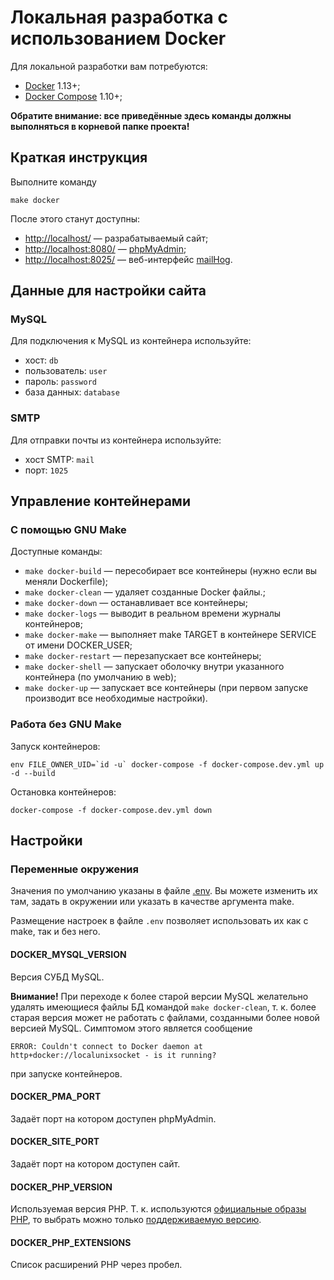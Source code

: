 # Локальная разработка с использованием Docker

Для локальной разработки вам потребуются:

- [Docker](https://docs.docker.com/install/) 1.13+;
- [Docker Compose](https://docs.docker.com/compose/install/) 1.10+;

**Обратите внимание: все приведённые здесь команды должны выполняться в корневой папке проекта!**

## Краткая инструкция

Выполните команду

    make docker

После этого станут доступны:

- [http://localhost/](http://localhost/) — разрабатываемый сайт;
- [http://localhost:8080/](http://localhost:8080/) — [phpMyAdmin](https://phpmyadmin.net/);
- [http://localhost:8025/](http://localhost:8025/) — веб-интерфейс
  [mailHog](https://github.com/mailhog/MailHog).

## Данные для настройки сайта

### MySQL

Для подключения к MySQL из контейнера используйте:

- хост: `db`
- пользователь: `user`
- пароль: `password`
- база данных: `database`

### SMTP

Для отправки почты из контейнера используйте:

- хост SMTP: `mail`
- порт: `1025`

## Управление контейнерами

### С помощью GNU Make

Доступные команды:

- `make docker-build` — пересобирает все контейнеры (нужно если вы меняли Dockerfile);
- `make docker-clean` — удаляет созданные Docker файлы.;
- `make docker-down` — останавливает все контейнеры;
- `make docker-logs` — выводит в реальном времени журналы контейнеров;
- `make docker-make` — выполняет make TARGET в контейнере SERVICE от имени DOCKER_USER;
- `make docker-restart` — перезапускает все контейнеры;
- `make docker-shell` — запускает оболочку внутри указанного контейнера (по умолчанию в web);
- `make docker-up` — запускает все контейнеры (при первом запуске производит все необходимые настройки).

### Работа без GNU Make

Запуск контейнеров:

    env FILE_OWNER_UID=`id -u` docker-compose -f docker-compose.dev.yml up -d --build

Остановка контейнеров:

    docker-compose -f docker-compose.dev.yml down

## Настройки

### Переменные окружения

Значения по умолчанию указаны в файле [.env](../.env). Вы можете изменить их там, задать в окружении
или указать в качестве аргумента make.

Размещение настроек в файле `.env` позволяет использовать их как с make, так и без него.

#### DOCKER_MYSQL_VERSION

Версия СУБД MySQL.

**Внимание!** При переходе к более старой версии MySQL желательно удалять имеющиеся файлы БД
командой `make docker-clean`, т. к. более старая версия может не работать с файлами, созданными
более новой версией MySQL. Симптомом этого является сообщение

    ERROR: Couldn't connect to Docker daemon at http+docker://localunixsocket - is it running? 

при запуске контейнеров.

#### DOCKER_PMA_PORT

Задаёт порт на котором доступен phpMyAdmin.

#### DOCKER_SITE_PORT

Задаёт порт на котором доступен сайт.

#### DOCKER_PHP_VERSION

Используемая версия PHP. Т. к. используются
[официальные образы PHP](https://hub.docker.com/r/library/php/tags/), то выбрать можно только
[поддерживаемую версию](http://php.net/supported-versions.php).

#### DOCKER_PHP_EXTENSIONS

Список расширений PHP через пробел.
